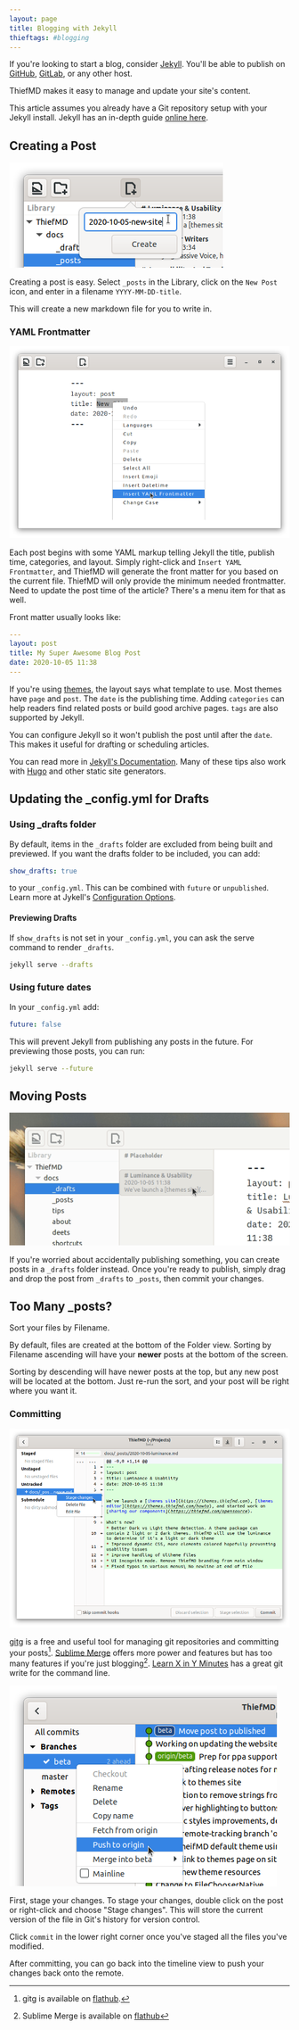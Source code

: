 ```yaml
---
layout: page
title: Blogging with Jekyll
thieftags: #blogging
---
```


If you're looking to start a blog, consider [Jekyll](https://jekyllrb.com/). You'll be able to publish on [GitHub](https://pages.github.com/), [GitLab](https://docs.gitlab.com/ee/user/project/pages/), or any other host.

ThiefMD makes it easy to manage and update your site's content.

This article assumes you already have a Git repository setup with your Jekyll install.  Jekyll has an in-depth guide [online here](https://jekyllrb.com/docs/step-by-step/01-setup/).

## Creating a Post

<div class="responsive-right-short jonas"><img src="/images/create_post.png" alt="Application screenshot showing creation of a new blog post" /></div>

Creating a post is easy. Select `_posts` in the Library, click on the `New Post` icon, and enter in a filename `YYYY-MM-DD-title`.

This will create a new markdown file for you to write in.

<div class="clear"></div>

### YAML Frontmatter

<div class="responsive-left hoffman"><img src="/images/thief_frontmatter.png" alt="Application screenshot showing rendering of YAML frontmatter" /></div>

Each post begins with some YAML markup telling Jekyll the title, publish time, categories, and layout. Simply right-click and `Insert YAML Frontmatter`, and ThiefMD will generate the front matter for you based on the current file. ThiefMD will only provide the minimum needed frontmatter. Need to update the post time of the article? There's a menu item for that as well.

Front matter usually looks like:

```yaml
---
layout: post
title: My Super Awesome Blog Post
date: 2020-10-05 11:38
---
```

If you're using [themes](https://jekyllrb.com/docs/themes), the layout says what template to use. Most themes have `page` and `post`. The `date` is the publishing time. Adding `categories` can help readers find related posts or build good archive pages. `tags` are also supported by Jekyll.

You can configure Jekyll so it won't publish the post until after the `date`.  This makes it useful for drafting or scheduling articles.

You can read more in [Jekyll's Documentation](https://jekyllrb.com/docs/front-matter). Many of these tips also work with [Hugo](https://gohugo.io) and other static site generators.

<div class="clear"></div>

## Updating the _config.yml for Drafts

### Using _drafts folder

By default, items in the `_drafts` folder are excluded from being built and previewed. If you want the drafts folder to be included, you can add:

```yaml
show_drafts: true
```

to your `_config.yml`. This can be combined with `future` or `unpublished`. Learn more at Jykell's [Configuration Options](https://jekyllrb.com/docs/configuration/options).

#### Previewing Drafts

If `show_drafts` is not set in your `_config.yml`, you can ask the serve command to render `_drafts`.

```bash
jekyll serve --drafts
```

### Using future dates

In your `_config.yml` add:

```yaml
future: false
```

This will prevent Jekyll from publishing any posts in the future. For previewing those posts, you can run:

```bash
jekyll serve --future
```

## Moving Posts

<div class="responsive-right"><img src="/images/drag_n_drop_sheets.gif" alt="Application animation showing drag and drop support of posts" /></div>

If you're worried about accidentally publishing something, you can create posts in a `_drafts` folder instead.  Once you're ready to publish, simply drag and drop the post from `_drafts` to `_posts`, then commit your changes.

## Too Many **_posts**?

Sort your files by Filename.

By default, files are created at the bottom of the Folder view.  Sorting by Filename ascending will have your **newer** posts at the bottom of the screen.

Sorting by descending will have newer posts at the top, but any new post will be located at the bottom.  Just re-run the sort, and your post will be right where you want it.

<div class="clear"></div>

### Committing

<div class="marcel"><img src="/images/gitg_post.png" alt="gitg application screenshot of committing a post" /></div>

[gitg](https://wiki.gnome.org/Apps/Gitg/) is a free and useful tool for managing git repositories and committing your posts[^fn-gitg-flathub]. [Sublime Merge](https://www.sublimemerge.com) offers more power and features but has too many features if you're just blogging[^fn-sublime-merge-flathub]. [Learn X in Y Minutes](https://learnxinyminutes.com/docs/git) has a great git write for the command line.

[^fn-gitg-flathub]: gitg is available on [flathub](https://flathub.org/apps/details/org.gnome.gitg).
[^fn-sublime-merge-flathub]: Sublime Merge is available on [flathub](https://flathub.org/apps/details/com.sublimemerge.App)

<div class="responsive-right-short hoffman"><img src="/images/gitg_push.png" alt="Application screenshot showing gitg's push feature" /></div>

First, stage your changes. To stage your changes, double click on the post or right-click and choose "Stage changes". This will store the current version of the file in Git's history for version control.

Click `commit` in the lower right corner once you've staged all the files you've modified.

After committing, you can go back into the timeline view to push your changes back onto the remote.


<div class="clear"></div>

